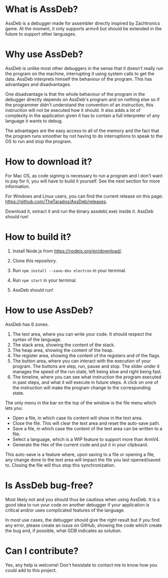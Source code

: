 # What is AssDeb?

AssDeb is a debugger made for assembler directly inspired by Zachtronics game. At the moment, it only supports armv4 but should be extended in the future to support other languages.

# Why use AssDeb?

AssDeb is unlike most other debuggers in the sense that it doesn't really run the program on the machine, interrupting it using system calls to get the data. AssDeb interprets himself the behaviour of the program. This has advantages and disadvantages. 

One disadvantage is that the whole behaviour of the program in the debugger directly depends on AssDeb's program and on nothing else so if the programmer didn't understand the convention of an instruction, this instruction will not be executed how it should. It also adds a lot of complexity in the application given it has to contain a full interpreter of any language it wants to debug.

The advantages are the easy access to all of the memory and the fact that the program runs smoother by not having to do interruptions to speak to the OS to run and stop the program.

# How to download it?

For Mac OS, as code signing is necessary to run a program and I don't want to pay for it, you will have to build it yourself. See the next section for more information.

For Windows and Linux users, you can find the current release on this page: https://github.com/TheTarados/AssDeb/releases.

Download it, extract it and run the binary assdeb(.exe) inside it. AssDeb should run!

# How to build it?

1. Install Node.js from https://nodejs.org/en/download/.

2. Clone this repository.

3. Run `npm install --save-dev electron` in your terminal.

4. Run `npm start` in your terminal.

5. AssDeb should run!

# How to use AssDeb?

AssDeb has 6 zones.
1. The text area, where you can write your code. It should respect the syntax of the language.
2. The stack area, showing the content of the stack.
3. The heap area, showing the content of the heap.
4. The register area, showing the content of the registers and of the flags.
5. The button area, where you can interact with the execution of your program. The buttons are step, run, pause and stop. The slider under it manages the speed of the run state, left being slow and right being fast.
6. The timeline, where you can see what instruction the program executed in past steps, and what it will execute in future steps. A click on one of the instruction will make the program change to the corresponding state.

The only menu in the bar on the top of the window is the file menu which lets you:
- Open a file, in which case its content will show in the text area.
- Close the file. This will clear the text area and reset the auto-save path.
- Save a file, in which case the content of the text area can be written to a file.
- Select a language, which is a WIP feature to support more than ArmV4.
- Generate the Hex of the current code and put it in your clipboard.

This auto-save is a feature where, upon saving to a file or opening a file, any change done to the text area will impact the file you last opened/saved to. Closing the file will thus stop this synchronization.

# Is AssDeb bug-free?

Most likely not and you should thus be cautious when using AssDeb. It is a good idea to run your code on another debugger if your application is critical and/or uses complicated features of the language.

In most use cases, the debugger should give the right result but if you find any error, please create an issue on GitHub, showing the code which create the bug and, if possible, what GDB indicates as solution.

# Can I contribute?

Yes, any help is welcome! Don't hesistate to contact me to know how you could add to this project.